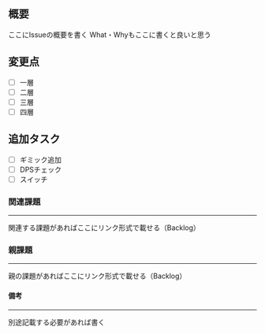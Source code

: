 ## 概要
ここにIssueの概要を書く
What・Whyもここに書くと良いと思う
 
## 変更点
- [ ] 一層
- [ ] 二層
- [ ] 三層
- [ ] 四層
 
## 追加タスク
- [ ] ギミック追加
- [ ] DPSチェック
- [ ] スイッチ
 
### 関連課題
---
関連する課題があればここにリンク形式で載せる（Backlog）
 
### 親課題
---
親の課題があればここにリンク形式で載せる（Backlog）
 
#### 備考
---
別途記載する必要があれば書く
